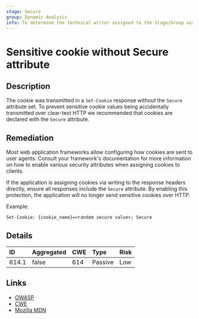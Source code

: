 ```yaml
---
stage: Secure
group: Dynamic Analysis
info: To determine the technical writer assigned to the Stage/Group associated with this page, see https://about.gitlab.com/handbook/engineering/ux/technical-writing/#assignments
---
```


# Sensitive cookie without Secure attribute

## Description

The cookie was transmitted in a `Set-Cookie` response without the `Secure` attribute set.
To prevent sensitive cookie values being accidentally transmitted over clear-text HTTP we
recommended that cookies are declared with the `Secure` attribute.

## Remediation

Most web application frameworks allow configuring how cookies are sent to user agents. Consult your framework's
documentation for more information on how to enable various security attributes when assigning cookies to clients.

If the application is assigning cookies via writing to the response headers directly, ensure all responses include
the `Secure` attribute. By enabling this protection, the application will no longer send sensitive cookies over
HTTP.

Example:

```http
Set-Cookie: {cookie_name}=<random secure value>; Secure
```

## Details

| ID | Aggregated | CWE | Type | Risk |
|:---|:--------|:--------|:--------|:--------|
| 614.1 | false | 614 | Passive | Low |

## Links

- [OWASP](https://owasp.org/www-community/controls/SecureCookieAttribute)
- [CWE](https://cwe.mitre.org/data/definitions/614.html)
- [Mozilla MDN](https://developer.mozilla.org/en-US/docs/Web/HTTP/Cookies#restrict_access_to_cookies)
